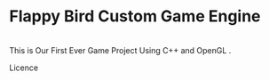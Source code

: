 <h1>Flappy Bird Custom Game Engine</h1> 
<br>
This is Our First Ever Game Project Using C++ and OpenGL .
<br>

Licence 
